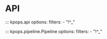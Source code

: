 # API

<!-- dprint-ignore-start -->

::: kpops.api
    options:
      filters:
        - "!^_"

::: kpops.pipeline.Pipeline
    options:
      filters:
        - "!^_"

<!-- dprint-ignore-end -->
